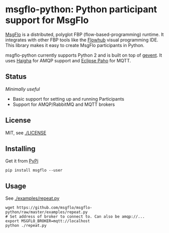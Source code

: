 # msgflo-python: Python participant support for MsgFlo

[MsgFlo](https://github.com/msgflo/msgflo) is a distributed, polyglot FBP (flow-based-programming) runtime.
It integrates with other FBP tools like the [Flowhub](http://flowhub.io) visual programming IDE.
This library makes it easy to create MsgFlo participants in Python.

msgflo-python currently supports Python 2 and is built on top of [gevent](http://www.gevent.org/).
It uses [Haigha](https://github.com/agoragames/haigha) for AMQP support
and [Eclipse Paho](https://eclipse.org/paho/clients/python/) for MQTT.

## Status

*Minimally useful*

* Basic support for setting up and running Participants
* Support for AMQP/RabbitMQ and MQTT brokers

## License

MIT, see [./LICENSE](./LICENSE)

## Installing

Get it from [PyPi](http://pypi.python.org/)

    pip install msgflo --user

## Usage

See [./examples/repeat.py](./examples/repeat.py)

    wget https://github.com/msgflo/msgflo-python/raw/master/examples/repeat.py
    # Set address of broker to connect to. Can also be amqp://...
    export MSGFLO_BROKER=mqtt://localhost
    python ./repeat.py
